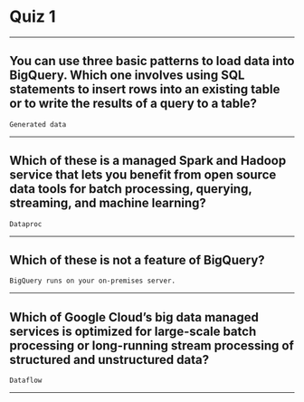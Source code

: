 # Quiz 1
____
## You can use three basic patterns to load data into BigQuery. Which one involves using SQL statements to insert rows into an existing table or to write the results of a query to a table?
```Generated data```
____
## Which of these is a managed Spark and Hadoop service that lets you benefit from open source data tools for batch processing, querying, streaming, and machine learning?
```Dataproc```
____
## Which of these is not a feature of BigQuery?
```BigQuery runs on your on-premises server.```
____
## Which of Google Cloud’s big data managed services is optimized for large-scale batch processing or long-running stream processing of structured and unstructured data?
```Dataflow```
____
